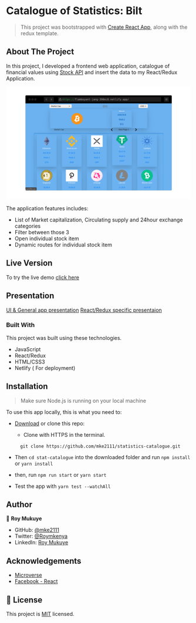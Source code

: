 # Catalogue of Statistics: BiIt

> This project was bootstrapped with [Create React App](https://github.com/facebook/create-react-app), along with the redux template.

## About The Project

In this project, I developed a frontend web application, catalogue of financial values using [Stock API](https://api.coingecko.com/en/api) and insert the data to my React/Redux Application.

<p align='center' class='d-flex'>
    <span align="">
    <img  title='wave' alt='screenshot' src='./calcu.png'>
  </span>
</p>

The application features includes:

- List of Market capitalization, Circulating supply and 24hour exchange categories
- Filter between those 3
- Open individual stock item
- Dynamic routes for individual stock item

## Live Version

To try the live demo [click here](https://flamboyant-jang-398ec8.netlify.app)

## Presentation

[UI & General app presentation](https://www.loom.com/share/b4ebfd2cb3424055834f3eba09757a2a)
[React/Redux specific presentaion](https://www.loom.com/share/48a79d60c61d4be3a6c6f506a2aa2633)

### Built With

This project was built using these technologies.

- JavaScript
- React/Redux
- HTML/CSS3
- Netlify ( For deployment)

## Installation

> Make sure Node.js is running on your local machine

To use this app locally, this is what you need to:

- [Download](https://github.com/mke2111/statistics-catalogue.git) or clone this repo:

  - Clone with HTTPS in the terminal.

  ```
    git clone https://github.com/mke2111/statistics-catalogue.git

  ```

- Then `cd stat-catalogue` into the downloaded folder and run `npm install` or `yarn install`
- then, run `npm run start` or `yarn start`

- Test the app with `yarn test --watchAll`

## Author

👤 **Roy Mukuye**

- GitHub: [@mke2111](https://github.com/mke2111)
- Twitter: [@Roymkenya](https://twitter.com/Roymkenya)
- LinkedIn: [Roy Mukuye](https://www.linkedin.com/in/roy-mukuye-42b07b1b4)

## Acknowledgements

- [Microverse](https://www.microverse.org/)
- [Facebook - React](https://github.com/facebook/create-react-app)

## 📝 License

This project is [MIT](https://opensource.org/licenses/MIT) licensed.
